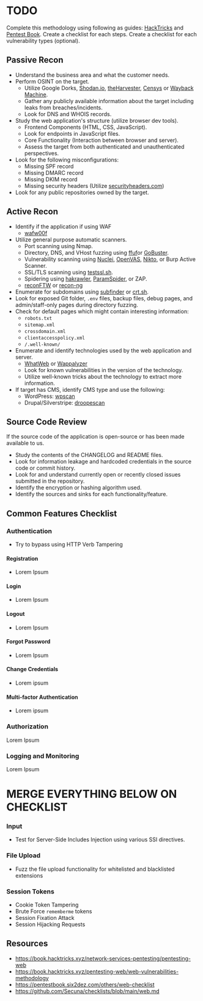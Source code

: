 # TODO
Complete this methodology using following as guides: [HackTricks](https://book.hacktricks.xyz/network-services-pentesting/pentesting-web) and [Pentest Book](https://pentestbook.six2dez.com/others/web-checklist).
Create a checklist for each steps.
Create a checklist for each vulnerability types (optional).
## Passive Recon
- Understand the business area and what the customer needs.
- Perform OSINT on the target.
	- Utilize Google Dorks, [Shodan.io](https://www.shodan.io/), [theHarvester](https://github.com/laramies/theHarvester), [Censys](https://censys.com/) or [Wayback Machine](https://archive.org/web/).
	- Gather any publicly available information about the target including leaks from breaches/incidents.
	- Look for DNS and WHOIS records.
- Study the web application's structure (utilize browser dev tools).
	- Frontend Components (HTML, CSS, JavaScript).
	- Look for endpoints in JavaScript files.
	- Core Functionality (Interaction between browser and server).
	- Assess the target from both authenticated and unauthenticated perspectives.
- Look for the following misconfigurations:
	- Missing SPF record
	- Missing DMARC record
	- Missing DKIM record
	- Missing security headers (Utilize [securityheaders.com](https://securityheaders.com/))
- Look for any public repositories owned by the target.
## Active Recon
- Identify if the application if using WAF
	- [wafw00f](https://github.com/EnableSecurity/wafw00f)
- Utilize general purpose automatic scanners.
	- Port scanning using Nmap.
	- Directory, DNS, and VHost fuzzing using [ffuf](https://github.com/ffuf/ffuf)or [GoBuster](https://github.com/OJ/gobuster).
	- Vulnerability scanning using [Nuclei](https://github.com/projectdiscovery/nuclei), [OpenVAS](https://github.com/greenbone/openvas-scanner), [Nikto](https://github.com/sullo/nikto), or Burp Active Scanner.
	- SSL/TLS scanning using [testssl.sh](https://github.com/drwetter/testssl.sh).
	- Spidering using [hakrawler](https://github.com/hakluke/hakrawler), [ParamSpider](https://github.com/devanshbatham/ParamSpider), or ZAP.
	- [reconFTW](https://github.com/six2dez/reconftw) or [recon-ng](https://github.com/lanmaster53/recon-ng)
- Enumerate for subdomains using [subfinder](https://github.com/projectdiscovery/subfinder) or [crt.sh](https://crt.sh/).
- Look for exposed Git folder, `.env` files, backup files, debug pages, and admin/staff-only pages during directory fuzzing.
- Check for default pages which might contain interesting information:
	- `robots.txt`
	- `sitemap.xml`
	- `crossdomain.xml`
	- `clientaccesspolicy.xml`
	- `/.well-known/`
- Enumerate and identify technologies used by the web application and server.
	- [WhatWeb](https://github.com/urbanadventurer/WhatWeb) or [Wappalyzer](https://www.wappalyzer.com/)
	- Look for known vulnerabilities in the version of the technology.
	- Utilize well-known tricks about the technology to extract more information.
- If target has CMS, identify CMS type and use the following:
	- WordPress: [wpscan](https://github.com/wpscanteam/wpscan)
	- Drupal/Silverstripe: [droopescan](https://github.com/SamJoan/droopescan)
## Source Code Review
If the source code of the application is open-source or has been made available to us.
- Study the contents of the CHANGELOG and README files.
- Look for information leakage and hardcoded credentials in the source code or commit history.
- Look for and understand currently open or recently closed issues submitted in the repository.
- Identify the encryption or hashing algorithm used.
- Identify the sources and sinks for each functionality/feature.
## Common Features Checklist
### Authentication
- Try to bypass using HTTP Verb Tampering
#### Registration
- Lorem Ipsum
#### Login
- Lorem Ipsum
#### Logout
- Lorem Ipsum
#### Forgot Password
- Lorem Ipsum
#### Change Credentials
- Lorem ipsum
#### Multi-factor Authentication
- Lorem ipsum
### Authorization
Lorem Ipsum
### Logging and Monitoring
Lorem Ipsum

# MERGE EVERYTHING BELOW ON CHECKLIST
### Input
- Test for Server-Side Includes Injection using various SSI directives.
### File Upload
- Fuzz the file upload functionality for whitelisted and blacklisted extensions
### Session Tokens
- Cookie Token Tampering
- Brute Force `rememberme` tokens
- Session Fixation Attack
- Session Hijacking
Requests
## Resources
- https://book.hacktricks.xyz/network-services-pentesting/pentesting-web
- https://book.hacktricks.xyz/pentesting-web/web-vulnerabilities-methodology
- https://pentestbook.six2dez.com/others/web-checklist
- https://github.com/Secuna/checklists/blob/main/web.md